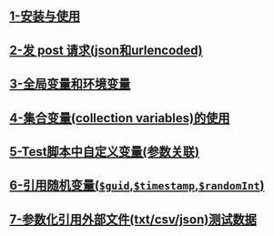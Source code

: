 ## [1-安装与使用](https://mp.weixin.qq.com/s/OyJzQ4W2RuWNeDG7h73sCw)







## [2-发 post 请求(json和urlencoded)](https://mp.weixin.qq.com/s/oqyKqi3PDp3bN--jh_iESQ)





## [3-全局变量和环境变量](https://mp.weixin.qq.com/s/EdRuJx8jdIspwtUqmuw6eg)





## [4-集合变量(collection variables)的使用](https://mp.weixin.qq.com/s/bPDgnw-tlKvMad2ysdrnKg)







## [5-Test脚本中自定义变量(参数关联)](https://mp.weixin.qq.com/s/VYS3FyqlOJrabqKAIu-6cg)







## [6-引用随机变量(`$guid`,​`$timestamp`,`$randomInt`)](https://mp.weixin.qq.com/s/PEyhKoVWb75jQ40t5YR8Ew)



## [7-参数化引用外部文件(txt/csv/json)测试数据](https://mp.weixin.qq.com/s/H71wYnGv5Ilr1Rz6Q-jN5Q)

